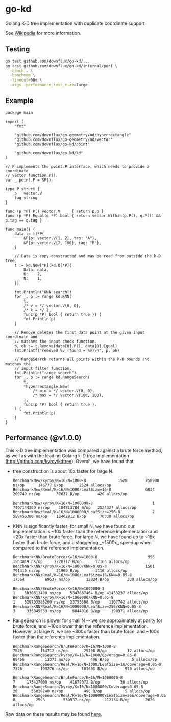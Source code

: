# go-kd

Golang K-D tree implementation with duplicate coordinate support

See [Wikipedia](https://en.wikipedia.org/wiki/K-d_tree) for more information.

## Testing

```bash
go test github.com/downflux/go-kd/...
go test github.com/downflux/go-kd/internal/perf \
  -bench . \
  -benchmem \
  -timeout=60m \
  -args -performance_test_size=large
```

## Example

```golang
package main

import (
	"fmt"

	"github.com/downflux/go-geometry/nd/hyperrectangle"
	"github.com/downflux/go-geometry/nd/vector"
	"github.com/downflux/go-kd/point"

	"github.com/downflux/go-kd/kd"
)

// P implements the point.P interface, which needs to provide a coordinate
// vector function P().
var _ point.P = &P{}

type P struct {
	p   vector.V
	tag string
}

func (p *P) P() vector.V     { return p.p }
func (p *P) Equal(q *P) bool { return vector.Within(p.P(), q.P()) && p.tag == q.tag }

func main() {
	data := []*P{
		&P{p: vector.V{1, 2}, tag: "A"},
		&P{p: vector.V{2, 100}, tag: "B"},
	}

	// Data is copy-constructed and may be read from outside the k-D tree.
	t := kd.New[*P](kd.O[*P]{
		Data: data,
		K:    2,
		N:    1,
	})

	fmt.Println("KNN search")
	for _, p := range kd.KNN(
		t,
		/* v = */ vector.V{0, 0},
		/* k = */ 2,
		func(p *P) bool { return true }) {
		fmt.Println(p)
	}

	// Remove deletes the first data point at the given input coordinate and
	// matches the input check function.
	p, ok := t.Remove(data[0].P(), data[0].Equal)
	fmt.Printf("removed %v (found = %v)\n", p, ok)

	// RangeSearch returns all points within the k-D bounds and matches the
	// input filter function.
	fmt.Println("range search")
	for _, p := range kd.RangeSearch(
		t,
		*hyperrectangle.New(
			/* min = */ vector.V{0, 0},
			/* max = */ vector.V{100, 100},
		),
		func(p *P) bool { return true },
	) {
		fmt.Println(p)
	}
}
```

## Performance (@v1.0.0)

This k-D tree implementation was compared against a brute force method, as well
as with the leading Golang k-D tree implementation
(http://github.com/kyroy/kdtree). Overall, we have found that

* tree construction is about 10x faster for large N.

  ```
  BenchmarkNew/kyroy/K=16/N=1000-8         	    1528	    758980 ns/op	  146777 B/op	    2524 allocs/op
  BenchmarkNew/Real/K=16/N=1000/LeafSize=16-8        	    6034	    200749 ns/op	   32637 B/op	     420 allocs/op

  BenchmarkNew/kyroy/K=16/N=1000000-8                	       1	7407144200 ns/op	184813784 B/op	 2524327 allocs/op
  BenchmarkNew/Real/K=16/N=1000000/LeafSize=256-8    	       2	 588456300 ns/op	12462912 B/op	   70330 allocs/op
  ```

* KNN is significantly faster; for small N, we have found our implementation is
  ~10x faster than the reference implementation and ~20x faster than brute
  force. For large N, we have found up to ~15x faster than brute force, and a
  staggering _~1500x_ speedup when compared to the reference implementation.

  ```
  BenchmarkKNN/BruteForce/K=16/N=1000-8              	     956	   1563019 ns/op	 2220712 B/op	   17165 allocs/op
  BenchmarkKNN/kyroy/K=16/N=1000/KNN=0.05-8          	    1501	    791415 ns/op	   21960 B/op	    1116 allocs/op
  BenchmarkKNN/Real/K=16/N=1000/LeafSize=16/KNN=0.05-8        	   17564	     69537 ns/op	   12024 B/op	     330 allocs/op

  BenchmarkKNN/BruteForce/K=16/N=1000000-8                    	       1	5030811400 ns/op	5347687464 B/op	41453237 allocs/op
  BenchmarkKNN/kyroy/K=16/N=1000000/KNN=0.05-8                	       1	529703585200 ns/op	23755688 B/op	 1107742 allocs/op
  BenchmarkKNN/Real/K=16/N=1000000/LeafSize=256/KNN=0.05-8    	       3	 335845533 ns/op	 6044016 B/op	  190971 allocs/op
  ```

* RangeSearch is slower for small N -- we are approximately at parity for brute
  force, and ~10x slower than the reference implementation. However, at large N,
  we are ~300x faster than brute force, and ~100x faster than the reference
  implementation.

  ```
  BenchmarkRangeSearch/BruteForce/K=16/N=1000-8               	    7825	    154712 ns/op	   25208 B/op	      12 allocs/op
  BenchmarkRangeSearch/kyroy/K=16/N=1000/Coverage=0.05-8      	   89456	     13373 ns/op	     496 B/op	       5 allocs/op
  BenchmarkRangeSearch/Real/K=16/N=1000/LeafSize=16/Coverage=0.05-8        	    7376	    193276 ns/op	  101603 B/op	     970 allocs/op

  BenchmarkRangeSearch/BruteForce/K=16/N=1000000-8                         	       7	 173427000 ns/op	41678072 B/op	      38 allocs/op
  BenchmarkRangeSearch/kyroy/K=16/N=1000000/Coverage=0.05-8                	      20	  56820240 ns/op	     496 B/op	       5 allocs/op
  BenchmarkRangeSearch/Real/K=16/N=1000000/LeafSize=256/Coverage=0.05-8    	    2593	    530937 ns/op	  212134 B/op	    2026 allocs/op
  ```

Raw data on these results may be found [here](/internal/perf/results/v0.5.5.txt).
